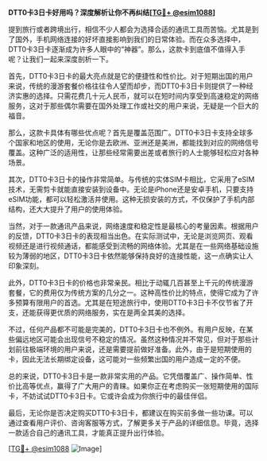 **DTT0卡3日卡好用吗？深度解析让你不再纠结[[TG💪+ @esim1088](https://t.me/s/esim1088)]**

提到旅行或者跨境出行，相信不少人都会为选择合适的通讯工具而苦恼。尤其是到了国外，手机网络连接的好坏直接影响到我们的日常体验。而在众多选择中，DTT0卡3日卡逐渐成为许多人眼中的“神器”。那么，这款卡到底值不值得入手呢？让我们一起来深度剖析一下。

首先，DTT0卡3日卡的最大亮点就是它的便捷性和性价比。对于短期出国的用户来说，传统的漫游套餐价格往往令人望而却步，而DTT0卡3日卡则提供了一种经济实惠的选择。只需花费几十元人民币，就可以在短时间内享受到高速稳定的网络服务，这对于那些偶尔需要在国外处理工作或社交的用户来说，无疑是一个巨大的福音。

那么，这款卡具体有哪些优点呢？首先是覆盖范围广。DTT0卡3日卡支持全球多个国家和地区的使用，无论你是去欧洲、亚洲还是美洲，都能找到对应的网络信号覆盖。这种广泛的适用性，让那些经常需要出差或者旅行的人士能够轻松应对各种场景。

其次，DTT0卡3日卡的操作非常简单。与传统的实体SIM卡相比，它采用了eSIM技术，无需剪卡就能直接安装到设备中。无论是iPhone还是安卓手机，只要支持eSIM功能，都可以轻松激活并使用。这种无损安装的方式，不仅保护了手机内部结构，还大大提升了用户的使用体验。

当然，对于一款通讯产品来说，网络速度和稳定性是最核心的考量因素。根据用户的反馈，DTT0卡3日卡的表现相当出色。在实际测试中，无论是浏览网页、观看视频还是进行视频通话，都能感受到流畅的网络体验。尤其是在一些网络基础设施较为薄弱的地区，DTT0卡3日卡依然能够保持良好的连接性能，这一点确实让人印象深刻。

此外，DTT0卡3日卡的价格也非常亲民。相比于动辄几百甚至上千元的传统漫游套餐，它的费用仅为传统方案的几分之一。这种高性价比的特点，使得它成为了许多预算有限用户的首选。尤其是在短途旅行中，使用DTT0卡3日卡不仅节省了开支，还能获得更优质的网络服务，实在是两全其美的选择。

不过，任何产品都不可能是完美的，DTT0卡3日卡也不例外。有用户反映，在某些偏远地区可能会出现信号不稳定的情况。虽然这种情况并不常见，但对于那些计划前往极端环境的用户来说，还是需要提前做好准备。此外，由于是短期使用的卡，因此无法长期绑定设备，这可能对一些频繁出国的用户造成一定的不便。

总的来说，DTT0卡3日卡是一款非常实用的产品。它凭借覆盖广、操作简单、性价比高等优点，赢得了广大用户的青睐。如果你正在考虑购买一张短期使用的国际卡，不妨试试DTT0卡3日卡。它或许会成为你旅行中的最佳伴侣。

最后，无论你是否决定购买DTT0卡3日卡，都建议在购买前多做一些功课。可以通过查看用户评价、咨询客服等方式，了解更多关于产品的详细信息。毕竟，选择一款适合自己的通讯工具，才能真正提升出行体验。

[[TG💪+ @esim1088](https://t.me/s/esim1088) ![Image](https://i.postimg.cc/4NQfJmqS/Snipaste-2025-05-13-00-14-12.png)]